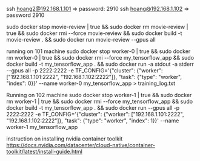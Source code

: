 ssh hoang2@192.168.1.101 => password: 2910
ssh hoang@192.168.1.102  => password 2910

sudo docker stop movie-review | true && sudo docker rm movie-review | true && sudo docker rmi --force movie-review && sudo docker build -t movie-review . && sudo docker run movie-review --gpus all

running on 101 machine
sudo docker stop worker-0 | true && sudo docker rm worker-0 | true && sudo docker rmi --force my_tensorflow_app && sudo docker build -t my_tensorflow_app . && sudo docker run -a stdout -a stderr --gpus all -p 2222:2222 -e TF_CONFIG='{"cluster": {"worker": ["192.168.1.101:2222", "192.168.1.102:2222"]}, "task": {"type": "worker", "index": 0}}' --name worker-0  my_tensorflow_app > training_log.txt


Running on 102 machine
sudo docker stop worker-1 | true && sudo docker rm worker-1 | true && sudo docker rmi --force my_tensorflow_app && sudo docker build -t my_tensorflow_app . && sudo docker run --gpus all -p 2222:2222 -e TF_CONFIG='{"cluster": {"worker": ["192.168.1.101:2222", "192.168.1.102:2222"]}, "task": {"type": "worker", "index": 1}}' --name worker-1  my_tensorflow_app


instruction on installing nvidia container toolkit 
https://docs.nvidia.com/datacenter/cloud-native/container-toolkit/latest/install-guide.html